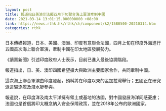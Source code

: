 ```yaml
---
layout: post
title: 報道指日美澳印法擬四月下旬聯合海上軍演牽制中國
date: 2021-03-14 13:01:15.000000000 +08:00
link: https://news.rthk.hk/rthk/ch/component/k2/1580500-20210314.htm
categories: rthk
---
```


日本傳媒報道，日本、美國、澳洲、印度有意聯合法國，四月上旬在印度外海進行五國首次海上聯合軍演，牽制中國在印太地區發展勢力。

《讀賣新聞》引述印度政府人士表示，目前已進入最後協調階段。

報道指出，日、美、澳印四國希望擴大與歐洲主要國家合作，共同牽制中國。

這次海上聯合軍演由印度發起，預料將在印度以東的孟加拉灣舉行；五國正在研究派遣驅逐艦及潛水艇參與。

報道說，在印度洋及南太平洋擁有領土或基地的法國，對中國發展海洋同感憂慮；法國也是首個將印太概念納入安全保障政策，並在2018年公布的歐洲國家。
